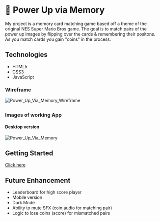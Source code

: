# 🍄 Power Up via Memory
My project is a memory card matching game based off a theme of the original NES Super Mario Bros game.  The goal is to match pairs of the power up images by flipping over the cards & remembering their positons.  As you match cards you gain "coins" in the process.

## Technologies
- HTML5
- CSS3
- JavaScript

### Wireframe
![Power_Up_Via_Memory_Wireframe](https://github.com/user-attachments/assets/e8ea51b5-8abd-4f58-be52-7eae51aab6d1)

##

### Images of working App
 #### Desktop version
![Power_Up_Via_Memory](https://github.com/user-attachments/assets/591a58c1-6fc6-4078-aa08-bf30032e58bd)
##

## Getting Started
[Click here](https://avisa-ga.github.io/first-web-app-project/)

## Future Enhancement
- Leaderboard for high score player
- Mobile version
- Dark Mode
- Ability to mute SFX (coin audio for matching pair)
- Logic to lose coins (score) for mismatched pairs

